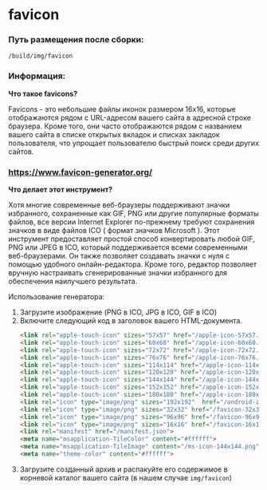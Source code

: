 # favicon

### Путь размещения после сборки:

    /build/img/favicon

### Информация:

**Что такое favicons?**

Favicons - это небольшие файлы иконок размером 16x16, которые отображаются рядом с URL-адресом вашего сайта в адресной строке браузера. Кроме того, они часто отображаются рядом с названием вашего сайта в списке открытых вкладок и списках закладок пользователя, что упрощает пользователю быстрый поиск среди других сайтов.

### https://www.favicon-generator.org/

**Что делает этот инструмент?**

Хотя многие современные веб-браузеры поддерживают значки избранного, сохраненные как GIF, PNG или другие популярные форматы файлов, все версии Internet Explorer по-прежнему требуют сохранения значков в виде файлов ICO ( формат значков Microsoft ). Этот инструмент предоставляет простой способ конвертировать любой GIF, PNG или JPEG в ICO, который поддерживается всеми современными веб-браузерами. Он также позволяет создавать значки с нуля с помощью удобного онлайн-редактора. Кроме того, редактор позволяет вручную настраивать сгенерированные значки избранного для обеспечения наилучшего результата.

Использование генератора:

1. Загрузите изображение (PNG в ICO, JPG в ICO, GIF в ICO)
2. Включите следующий код в заголовок вашего HTML-документа.
    ```html
    <link rel="apple-touch-icon" sizes="57x57" href="/apple-icon-57x57.png">
    <link rel="apple-touch-icon" sizes="60x60" href="/apple-icon-60x60.png">
    <link rel="apple-touch-icon" sizes="72x72" href="/apple-icon-72x72.png">
    <link rel="apple-touch-icon" sizes="76x76" href="/apple-icon-76x76.png">
    <link rel="apple-touch-icon" sizes="114x114" href="/apple-icon-114x114.png">
    <link rel="apple-touch-icon" sizes="120x120" href="/apple-icon-120x120.png">
    <link rel="apple-touch-icon" sizes="144x144" href="/apple-icon-144x144.png">
    <link rel="apple-touch-icon" sizes="152x152" href="/apple-icon-152x152.png">
    <link rel="apple-touch-icon" sizes="180x180" href="/apple-icon-180x180.png">
    <link rel="icon" type="image/png" sizes="192x192"  href="/android-icon-192x192.png">
    <link rel="icon" type="image/png" sizes="32x32" href="/favicon-32x32.png">
    <link rel="icon" type="image/png" sizes="96x96" href="/favicon-96x96.png">
    <link rel="icon" type="image/png" sizes="16x16" href="/favicon-16x16.png">
    <link rel="manifest" href="/manifest.json">
    <meta name="msapplication-TileColor" content="#ffffff">
    <meta name="msapplication-TileImage" content="/ms-icon-144x144.png">
    <meta name="theme-color" content="#ffffff">
    ```
3. Загрузите созданный архив и распакуйте его содержимое в корневой каталог вашего сайта (в нашем случае `img/favicon`)